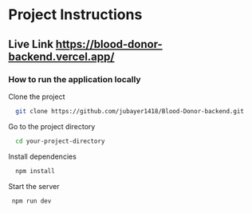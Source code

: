# Project Instructions

## Live Link https://blood-donor-backend.vercel.app/

### How to run the application locally

Clone the project

```bash
  git clone https://github.com/jubayer1418/Blood-Donor-backend.git
```

Go to the project directory

```bash
  cd your-project-directory
```

Install dependencies

```bash
  npm install
```

Start the server

```bash
 npm run dev
```

